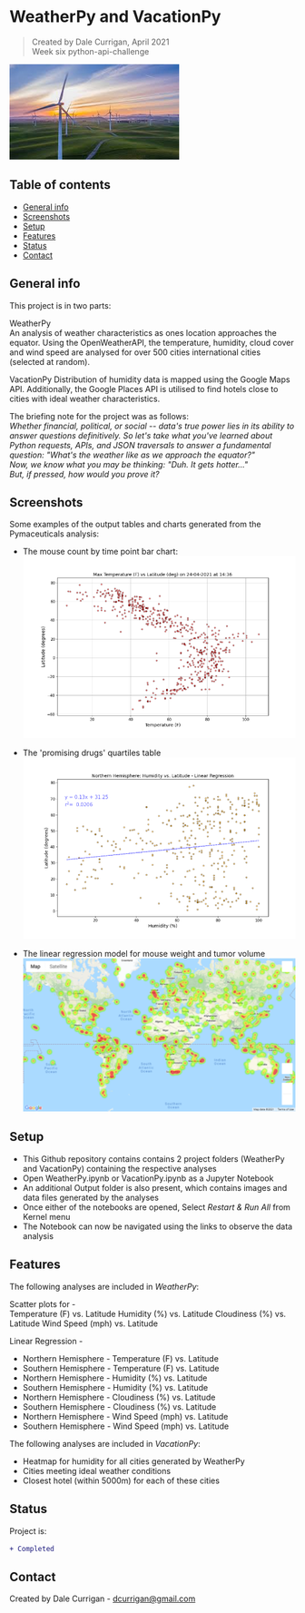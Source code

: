 # WeatherPy and VacationPy
> Created by Dale Currigan, April 2021  
> Week six python-api-challenge

![weather](weather.jfif)

## Table of contents
* [General info](#general-info)
* [Screenshots](#Screenshots)
* [Setup](#setup)
* [Features](#features)
* [Status](#status)
* [Contact](#contact)

## General info
This project is in two parts:  
  
WeatherPy  
An analysis of weather characteristics as ones location approaches the equator. Using the OpenWeatherAPI, the temperature, humidity, cloud cover and wind speed are analysed for over 500 cities international cities (selected at random).

VacationPy
Distribution of humidity data is mapped using the Google Maps API. Additionally, the Google Places API is utilised to find hotels close to cities with ideal weather characteristics.

The briefing note for the project was as follows:  
*Whether financial, political, or social -- data's true power lies in its ability to answer questions definitively. So let's take what you've learned about Python requests, APIs, and JSON traversals to answer a fundamental question: "What's the weather like as we approach the equator?"  
Now, we know what you may be thinking: "Duh. It gets hotter..."  
But, if pressed, how would you prove it?*  


## Screenshots
Some examples of the output tables and charts generated from the Pymaceuticals analysis:  
  
* The mouse count by time point bar chart:    
![weather](Output/temp_scatter.png)  

* The 'promising drugs' quartiles table  
![weather](Output/humidity_northern_reg.png)  

* The linear regression model for mouse weight and tumor volume  
![weather](Output/map.png)

## Setup
* This Github repository contains contains 2 project folders (WeatherPy and VacationPy) containing the respective analyses 
* Open WeatherPy.ipynb or VacationPy.ipynb as a Jupyter Notebook
* An additional Output folder is also present, which contains images and data files generated by the analyses
* Once either of the notebooks are opened, Select *Restart & Run All* from Kernel menu 
* The Notebook can now be navigated using the links to observe the data analysis

## Features
The following analyses are included in *WeatherPy*:  

Scatter plots for -  
Temperature (F) vs. Latitude
Humidity (%) vs. Latitude
Cloudiness (%) vs. Latitude
Wind Speed (mph) vs. Latitude

Linear Regression -  
* Northern Hemisphere - Temperature (F) vs. Latitude
* Southern Hemisphere - Temperature (F) vs. Latitude
* Northern Hemisphere - Humidity (%) vs. Latitude
* Southern Hemisphere - Humidity (%) vs. Latitude
* Northern Hemisphere - Cloudiness (%) vs. Latitude
* Southern Hemisphere - Cloudiness (%) vs. Latitude
* Northern Hemisphere - Wind Speed (mph) vs. Latitude
* Southern Hemisphere - Wind Speed (mph) vs. Latitude

The following analyses are included in *VacationPy*:  
* Heatmap for humidity for all cities generated by WeatherPy
* Cities meeting ideal weather conditions
* Closest hotel (within 5000m) for each of these cities

## Status
Project is: 
````diff 
+ Completed
````

## Contact
Created by Dale Currigan - <dcurrigan@gmail.com>

